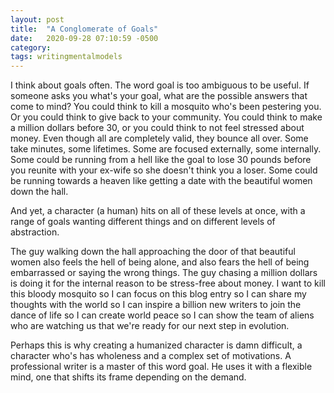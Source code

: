 ```yaml
---
layout: post
title:  "A Conglomerate of Goals"
date:   2020-09-28 07:10:59 -0500
category: 
tags: writingmentalmodels
---
```

I think about goals often. The word goal is too ambiguous to be useful. If someone asks you what's your goal, what are the possible answers that come to mind? You could think to kill a mosquito who's been pestering you. Or you could think to give back to your community. You could think to make a million dollars before 30, or you could think to not feel stressed about money. Even though all are completely valid, they bounce all over. Some take minutes, some lifetimes. Some are focused externally, some internally. Some could be running from a hell like the goal to lose 30 pounds before you reunite with your ex-wife so she doesn't think you a loser. Some could be running towards a heaven like getting a date with the beautiful women down the hall.  

And yet, a character (a human) hits on all of these levels at once, with a range of goals wanting different things and on different levels of abstraction.

The guy walking down the hall approaching the door of that beautiful women also feels the hell of being alone, and also fears the hell of being embarrassed or saying the wrong things. The guy chasing a million dollars is doing it for the internal reason to be stress-free about money. I want to kill this bloody mosquito so I can focus on this blog entry so I can share my thoughts with the world so I can inspire a billion new writers to join the dance of life so I can create world peace so I can show the team of aliens who are watching us that we're ready for our next step in evolution.

Perhaps this is why creating a humanized character is damn difficult, a character  who's has wholeness and a complex set of motivations. A professional writer is a master of this word goal. He uses it with a flexible mind, one that shifts its frame depending on the demand.